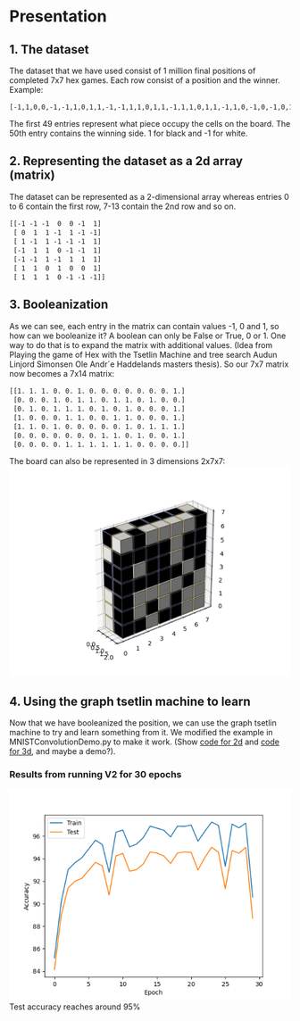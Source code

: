 # Presentation

## 1. The dataset
The dataset that we have used consist of 1 million final positions of completed 7x7 hex games. Each row consist of a position and the winner. Example:
```
[-1,1,0,0,-1,-1,1,0,1,1,-1,-1,1,1,0,1,1,-1,1,1,0,1,1,-1,1,0,-1,0,-1,0,1,-1,1,0,-1,-1,1,0,-1,1,-1,-1,1,-1,0,1,-1,0,-1,1]
```
The first 49 entries represent what piece occupy the cells on the board. The 50th entry contains the winning side. 1 for black and -1 for white.
## 2. Representing the dataset as a 2d array (matrix)
The dataset can be represented as a 2-dimensional array whereas entries 0 to 6 contain the first row, 7-13 contain the 2nd row and so on.

```
[[-1 -1 -1  0  0 -1  1]
 [ 0  1  1 -1  1 -1 -1]
 [ 1 -1  1 -1 -1 -1  1]
 [-1  1  1  0 -1 -1  1]
 [-1 -1  1 -1  1  1  1]
 [ 1  1  0  1  0  0  1]
 [ 1  1  1  0 -1 -1 -1]]
```
## 3. Booleanization
As we can see, each entry in the matrix can contain values -1, 0 and 1, so how can we booleanize it? A boolean can only be False or True, 0 or 1. One way to do that is to expand the matrix with additional values. (Idea from Playing the game of Hex with the
Tsetlin Machine and tree search
Audun Linjord Simonsen
Ole Andr´e Haddelands masters thesis). So our 7x7 matrix now becomes a 7x14 matrix:

```
[[1. 1. 1. 0. 0. 1. 0. 0. 0. 0. 0. 0. 0. 1.]
 [0. 0. 0. 1. 0. 1. 1. 0. 1. 1. 0. 1. 0. 0.]
 [0. 1. 0. 1. 1. 1. 0. 1. 0. 1. 0. 0. 0. 1.]
 [1. 0. 0. 0. 1. 1. 0. 0. 1. 1. 0. 0. 0. 1.]
 [1. 1. 0. 1. 0. 0. 0. 0. 0. 1. 0. 1. 1. 1.]
 [0. 0. 0. 0. 0. 0. 0. 1. 1. 0. 1. 0. 0. 1.]
 [0. 0. 0. 0. 1. 1. 1. 1. 1. 1. 0. 0. 0. 0.]]
```

The board can also be represented in 3 dimensions 2x7x7:
![no alt text](./3dboard.png)

## 4. Using the graph tsetlin machine to learn
Now that we have booleanized the position, we can use the graph tsetlin machine to try and learn something from it. We modified the example in MNISTConvolutionDemo.py to make it work. (Show [code for 2d](./hexgameV1.py) and [code for 3d](./hexgameV2.py), and maybe a demo?).

### Results from running V2 for 30 epochs
![no alt text](./resulthexgamev2.png)
Test accuracy reaches around 95%
